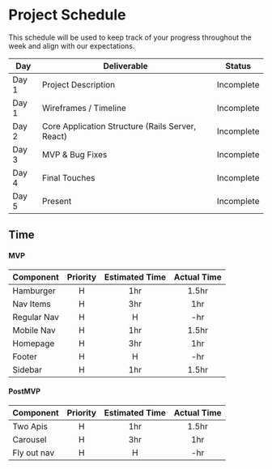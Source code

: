 # Project Schedule

This schedule will be used to keep track of your progress throughout the week and align with our expectations.  


|  Day | Deliverable | Status
|---|---| ---|
|Day 1| Project Description | Incomplete
|Day 1| Wireframes /  Timeline | Incomplete
|Day 2| Core Application Structure (Rails Server, React) | Incomplete
|Day 3| MVP & Bug Fixes | Incomplete
|Day 4| Final Touches | Incomplete
|Day 5| Present | Incomplete



## Time

#### MVP
| Component | Priority | Estimated Time |  Actual Time |
| --- | :---: |  :---: | :---: | 
| Hamburger | H | 1hr | 1.5hr |
| Nav Items| H | 3hr | 1hr |
| Regular Nav | H | H | -hr |
| Mobile Nav | H | 1hr | 1.5hr |
| Homepage | H | 3hr | 1hr |
| Footer | H | H | -hr |
| Sidebar | H | 1hr | 1.5hr |


#### PostMVP
| Component | Priority | Estimated Time |  Actual Time |
| --- | :---: |  :---: | :---: | 
| Two Apis | H | 1hr | 1.5hr |
| Carousel | H | 3hr | 1hr |
| Fly out nav | H | H | -hr |

